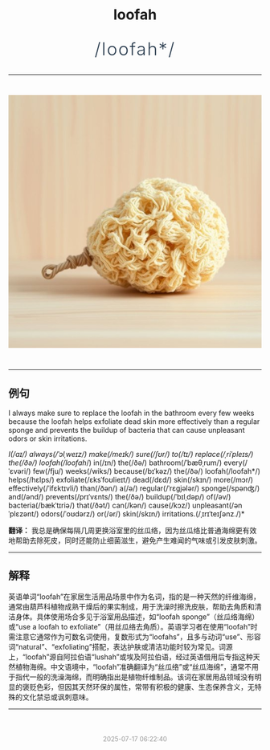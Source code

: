 <div align="center">

# loofah

<div style="margin: 30px 0;">
<h1 style="font-size: 2.5em; font-weight: 300; letter-spacing: 2px; margin: 0; color: #2c3e50;">
/loofah*/
</h1>
</div>

</div>

---

<div align="center" style="margin: 40px 0;">

![loofah](images/loofah.png)

</div>

---

## 例句

I always make sure to replace the loofah in the bathroom every few weeks because the loofah helps exfoliate dead skin more effectively than a regular sponge and prevents the buildup of bacteria that can cause unpleasant odors or skin irritations.

*I(/aɪ/) always(/ˈɔlˌweɪz/) make(/meɪk/) sure(/ʃʊr/) to(/tɪ/) replace(/ˌriˈpleɪs/) the(/ðə/) loofah(/loofah*/) in(/ɪn/) the(/ðə/) bathroom(/ˈbæθˌrum/) every(/ˈɛvəri/) few(/fju/) weeks(/wiks/) because(/bɪˈkəz/) the(/ðə/) loofah(/loofah*/) helps(/hɛlps/) exfoliate(/ɛksˈfoʊlieɪt/) dead(/dɛd/) skin(/skɪn/) more(/mɔr/) effectively(/ˈifɛktɪvli/) than(/ðən/) a(/ə/) regular(/ˈrɛgjələr/) sponge(/spənʤ/) and(/ənd/) prevents(/prɪˈvɛnts/) the(/ðə/) buildup(/ˈbɪlˌdəp/) of(/əv/) bacteria(/bækˈtɪriə/) that(/ðət/) can(/kən/) cause(/kɔz/) unpleasant(/ənˈplɛzənt/) odors(/ˈoʊdərz/) or(/ər/) skin(/skɪn/) irritations.(/ˌɪrɪˈteɪʃənz./)*

**翻译：** 我总是确保每隔几周更换浴室里的丝瓜络，因为丝瓜络比普通海绵更有效地帮助去除死皮，同时还能防止细菌滋生，避免产生难闻的气味或引发皮肤刺激。

---

## 解释

英语单词“loofah”在家居生活用品场景中作为名词，指的是一种天然的纤维海绵，通常由葫芦科植物成熟干燥后的果实制成，用于洗澡时擦洗皮肤，帮助去角质和清洁身体。具体使用场合多见于浴室用品描述，如“loofah sponge”（丝瓜络海绵）或“use a loofah to exfoliate”（用丝瓜络去角质）。英语学习者在使用“loofah”时需注意它通常作为可数名词使用，复数形式为“loofahs”，且多与动词“use”、形容词“natural”、“exfoliating”搭配，表达护肤或清洁功能时较为常见。词源上，“loofah”源自阿拉伯语“lushah”或埃及阿拉伯语，经过英语借用后专指这种天然植物海绵。中文语境中，“loofah”准确翻译为“丝瓜络”或“丝瓜海绵”，通常不用于指代一般的洗澡海绵，而明确指出是植物纤维制品。该词在家居用品领域没有明显的褒贬色彩，但因其天然环保的属性，常带有积极的健康、生态保养含义，无特殊的文化禁忌或讽刺意味。


---

<div align="center" style="margin-top: 50px;">
<small style="color: #999; font-size: 0.9em;">2025-07-17 06:22:40</small>
</div>
